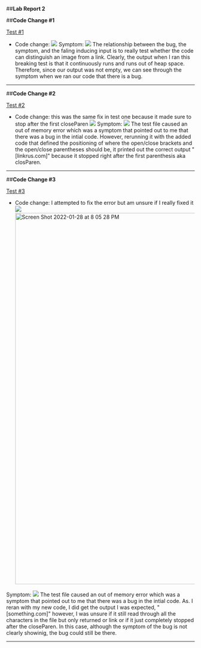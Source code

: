 ##**Lab Report 2**

##**Code Change #1**

[Test #1](https://github.com/xtrasee/markdown-parse-main/blob/main/test1.md)

- Code change:
![](https://user-images.githubusercontent.com/92359561/151645903-0863518f-df26-4741-ab79-9d2b4bec845e.png)
Symptom: 
![](https://user-images.githubusercontent.com/92359561/151644985-16e4641f-eb49-4df3-9220-5bfdce341261.png)
The relationship between the bug, the symptom, and the faling inducing input is to really test whether the code can distinguish an image from a link. Clearly, the output when I ran this breaking test is that it continuously runs and runs out of heap space. Therefore, since our output was not empty, we can see through the symptom when we ran our code that there is a bug.

---
##**Code Change #2**

[Test #2](https://github.com/xtrasee/markdown-parse-main/blob/main/test2.md)

- Code change: this was the same fix in test one because it made sure to stop after the first closeParen
![](https://user-images.githubusercontent.com/92359561/151645903-0863518f-df26-4741-ab79-9d2b4bec845e.png)
Symptom: 
![](https://user-images.githubusercontent.com/92359561/151645042-31bccf9e-7104-40bf-b622-00d149aeb08e.png)
The test file caused an out of memory error which was a symptom that pointed out to me that there was a bug in the intial code. However, rerunning it with the added code that defined the positioning of where the open/close brackets and the open/close parentheses should be, it printed out the correct output "[linkrus.com]" because it stopped right after the first parenthesis aka closParen.

---

##**Code Change #3**

[Test #3](https://github.com/xtrasee/markdown-parse-main/blob/main/test3.md)

- Code change: I attempted to fix the error but am unsure if I really fixed it
![](https://user-images.githubusercontent.com/92359561/151645903-0863518f-df26-4741-ab79-9d2b4bec845e.png)<img width="989" alt="Screen Shot 2022-01-28 at 8 05 28 PM" src="https://user-images.githubusercontent.com/92359561/151646640-2f6fac11-b2ef-4fca-981e-a22999b55567.png">

Symptom: 
![](https://user-images.githubusercontent.com/92359561/151645069-fcd89450-f3cd-4ff6-af12-986c52b88718)
The test file caused an out of memory error which was a symptom that pointed out to me that there was a bug in the intial code. As. I reran with my new code, I did get the output I was expected, "[something.com]" however, I was unsure if it still read through all the characters in the file but only returned or link or if it just completely stopped after the closeParen. In this case, although the symptom of the bug is not clearly showinig, the bug could still be there.

---
